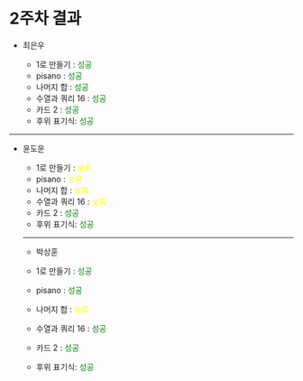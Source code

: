 # 2주차 결과

- 최은우

  - 1로 만들기 : <font color="green"> 성공 </font>
  - pisano : <font color="green"> 성공 </font>
  - 나머지 합 : <font color="green"> 성공 </font>
  - 수열과 쿼리 16 : <font color="green"> 성공 </font>
  - 카드 2 : <font color="green"> 성공 </font>
  - 후위 표기식: <font color="green"> 성공 </font>

---

- 윤도운
  - 1로 만들기 : <font color="yellow"> 보류 </font>
  - pisano : <font color="yellow"> 보류 </font>
  - 나머지 합 : <font color="yellow"> 보류 </font>
  - 수열과 쿼리 16 : <font color="yellow"> 보류 </font>
  - 카드 2 : <font color="green"> 성공 </font>
  - 후위 표기식: <font color="green"> 성공 </font>

  ---

  - 박상훈

  - 1로 만들기 : <font color="green"> 성공 </font>
  - pisano : <font color="green"> 성공 </font>
  - 나머지 합 : <font color="yellow"> 보류 </font>
  - 수열과 쿼리 16 : <font color="green"> 성공 </font>
  - 카드 2 : <font color="green"> 성공 </font>
  - 후위 표기식: <font color="green"> 성공 </font>
